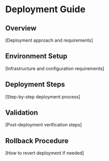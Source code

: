 # Deployment Guide

## Overview
[Deployment approach and requirements]

## Environment Setup
[Infrastructure and configuration requirements]

## Deployment Steps
[Step-by-step deployment process]

## Validation
[Post-deployment verification steps]

## Rollback Procedure
[How to revert deployment if needed]